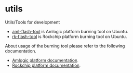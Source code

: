 # utils
Utils/Tools for development

* [aml-flash-tool](https://github.com/khadas/utils/tree/master/aml-flash-tool) is Amlogic platform burning tool on Ubuntu.
* [rk-flash-tool](https://github.com/khadas/utils/tree/master/rk-flash-tool) is Rockchip platform burning tool on Ubuntu.

About usage of the burning tool please refer to the following documentation.

* [Amlogic platform documentation](https://docs.khadas.com/vim1/UpgradeViaUSBCable.html#Upgrade-On-Ubuntu).
* [Rockchip platform documentation](https://docs.khadas.com/edge/UpgradeViaUSBCable.html#Upgrade-On-Ubuntu).
